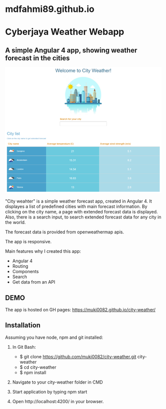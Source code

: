 # mdfahmi89.github.io

# Cyberjaya Weather Webapp

## A simple Angular 4 app, showing weather forecast in the cities

![Alt text](assets/img/appPrintScreen.png?raw=true "App Printscreen")

"City weahter" is a simple weather forecast app, created in Angular 4. It displayes a list of predefined cities with main forecast information. By clicking on
the city name, a page with extended forecast data is displayed. Also, there is a search input, to search extended forecast data for any city in the world.

The forecast data is provided from openweathermap apis. 

The app is responsive.

Main features why I created this app:

- Angular 4
- Routing
- Components
- Search
- Get data from an API

## DEMO

The app is hosted on GH pages: https://muki0082.github.io/city-weather/

## Installation

Assuming you have node, npm and git installed:

1. In Git Bash:
    - $ git clone https://github.com/muki0082/city-weather.git city-weather
    - $ cd city-weather
    - $ npm install

2. Navigate to your city-weather folder in CMD

3. Start application by typing npm start

4. Open http://localhost:4200/ in your browser.
